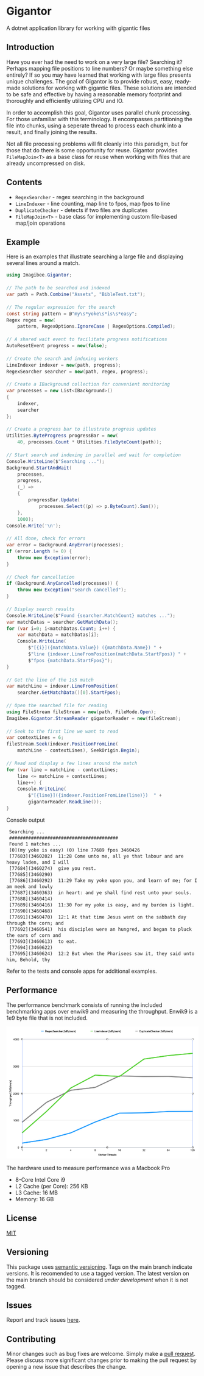 # Gigantor
A dotnet application library for working with gigantic files


## Introduction
Have you ever had the need to work on a very large file?  Searching it?  Perhaps mapping file positions to line numbers? Or maybe something else entirely?  If so you may have learned that working with large files presents unique challenges.  The goal of Gigantor is to provide robust, easy, ready-made solutions for working with gigantic files.  These solutions are intended to be safe and effective by having a reasonable memory footprint and thoroughly and efficiently utilizing CPU and IO.

In order to accomplish this goal, Gigantor uses parallel chunk processing.  For those unfamiliar with this terminology.  It encompasses partitioning the file into chunks, using a seperate thread to process each chunk into a result, and finally joining the results.

Not all file processing problems will fit cleanly into this paradigm, but for those that do there is some opportunity for reuse.  Gigantor provides `FileMapJoin<T>` as a base class for reuse when working with files that are already uncompressed on disk.

## Contents
- `RegexSearcher` - regex searching in the background
- `LineIndexer` - line counting, map line to fpos, map fpos to line
- `DuplicateChecker` - detects if two files are duplicates
- `FileMapJoin<T>` - base class for implementing custom file-based map/join operations


## Example
Here is an examples that illustrate searching a large file and displaying several lines around a match.

```csharp
using Imagibee.Gigantor;

// The path to be searched and indexed
var path = Path.Combine("Assets", "BibleTest.txt");

// The regular expression for the search
const string pattern = @"my\s*yoke\s*is\s*easy";
Regex regex = new(
    pattern, RegexOptions.IgnoreCase | RegexOptions.Compiled);

// A shared wait event to facilitate progress notifications
AutoResetEvent progress = new(false);

// Create the search and indexing workers
LineIndexer indexer = new(path, progress);
RegexSearcher searcher = new(path, regex, progress);

// Create a IBackground collection for convenient monitoring
var processes = new List<IBackground>()
{
    indexer,
    searcher
};

// Create a progress bar to illustrate progress updates
Utilities.ByteProgress progressBar = new(
    40, processes.Count * Utilities.FileByteCount(path));

// Start search and indexing in parallel and wait for completion
Console.WriteLine($"Searching ...");
Background.StartAndWait(
    processes,
    progress,
    (_) =>
    {
        progressBar.Update(
            processes.Select((p) => p.ByteCount).Sum());
    },
    1000);
Console.Write('\n');

// All done, check for errors
var error = Background.AnyError(processes);
if (error.Length != 0) {
    throw new Exception(error);
}

// Check for cancellation
if (Background.AnyCancelled(processes)) {
    throw new Exception("search cancelled");
}

// Display search results
Console.WriteLine($"Found {searcher.MatchCount} matches ...");
var matchDatas = searcher.GetMatchData();
for (var i=0; i<matchDatas.Count; i++) {
    var matchData = matchDatas[i];
    Console.WriteLine(
        $"[{i}]({matchData.Value}) ({matchData.Name}) " +
        $"line {indexer.LineFromPosition(matchData.StartFpos)} " +
        $"fpos {matchData.StartFpos}");
}

// Get the line of the 1s5 match
var matchLine = indexer.LineFromPosition(
    searcher.GetMatchData()[0].StartFpos);

// Open the searched file for reading
using FileStream fileStream = new(path, FileMode.Open);
Imagibee.Gigantor.StreamReader gigantorReader = new(fileStream);

// Seek to the first line we want to read
var contextLines = 6;
fileStream.Seek(indexer.PositionFromLine(
    matchLine - contextLines), SeekOrigin.Begin);

// Read and display a few lines around the match
for (var line = matchLine - contextLines;
    line <= matchLine + contextLines;
    line++) {
    Console.WriteLine(
        $"[{line}]({indexer.PositionFromLine(line)})  " +
        gigantorReader.ReadLine());
}
```

Console output
```console
 Searching ...
 ########################################
 Found 1 matches ...
 [0](my yoke is easy) (0) line 77689 fpos 3460426
 [77683](3460202)  11:28 Come unto me, all ye that labour and are heavy laden, and I will
 [77684](3460274)  give you rest.
 [77685](3460290)  
 [77686](3460292)  11:29 Take my yoke upon you, and learn of me; for I am meek and lowly
 [77687](3460363)  in heart: and ye shall find rest unto your souls.
 [77688](3460414)  
 [77689](3460416)  11:30 For my yoke is easy, and my burden is light.
 [77690](3460468)  
 [77691](3460470)  12:1 At that time Jesus went on the sabbath day through the corn; and
 [77692](3460541)  his disciples were an hungred, and began to pluck the ears of corn and
 [77693](3460613)  to eat.
 [77694](3460622)  
 [77695](3460624)  12:2 But when the Pharisees saw it, they said unto him, Behold, thy
```
Refer to the tests and console apps for additional examples.

## Performance
The performance benchmark consists of running the included benchmarking apps over enwik9 and measuring the throughput.  Enwik9 is a 1e9 byte file that is not included.

![Throughput Graph](https://github.com/imagibee/Gigantor/blob/main/Images/Throughput.png?raw=true)


The hardware used to measure performance was a Macbook Pro
- 8-Core Intel Core i9
- L2 Cache (per Core):	256 KB
- L3 Cache:	16 MB
- Memory:	16 GB

## License
[MIT](https://www.mit.edu/~amini/LICENSE.md)

## Versioning
This package uses [semantic versioning](https://en.wikipedia.org/wiki/Software_versioning#Semantic_versioning).  Tags on the main branch indicate versions.  It is recomended to use a tagged version.  The latest version on the main branch should be considered _under development_ when it is not tagged.

## Issues
Report and track issues [here](https://github.com/imagibee/Gigantor/issues).

## Contributing
Minor changes such as bug fixes are welcome.  Simply make a [pull request](https://opensource.com/article/19/7/create-pull-request-github).  Please discuss more significant changes prior to making the pull request by opening a new issue that describes the change.
